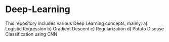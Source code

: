 # Deep-Learning
This repository includes various Deep Learning concepts, mainly:
a) Logistic Regression
b) Gradient Descent
c) Regularization
d) Potato Disease Classification using CNN